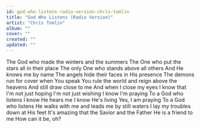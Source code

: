 ```yaml
---
id: god-who-listens-radio-version-chris-tomlin
title: "God Who Listens (Radio Version)"
artist: "Chris Tomlin"
album: ""
cover: ""
created: ""
updated: ""
---
```


The God who made the winters and the summers
The One who put the stars all in their place
The only One who stands above all others
And He knows me by name
The angels hide their faces in His presence
The demons run for cover when You speak
You rule the world and reign above the heavens
And still draw close to me
And when I close my eyes
I know that
I'm not just hoping
I'm not just wishing
I know I'm praying
To a God who listens
I know He hears me
I know He's living
Yes, I am praying
To a God who listens
He walks with me and leads me by still waters
I lay my troubles down at His feet
It's amazing that the Savior and the Father
He is a friend to me
How can it be, oh?